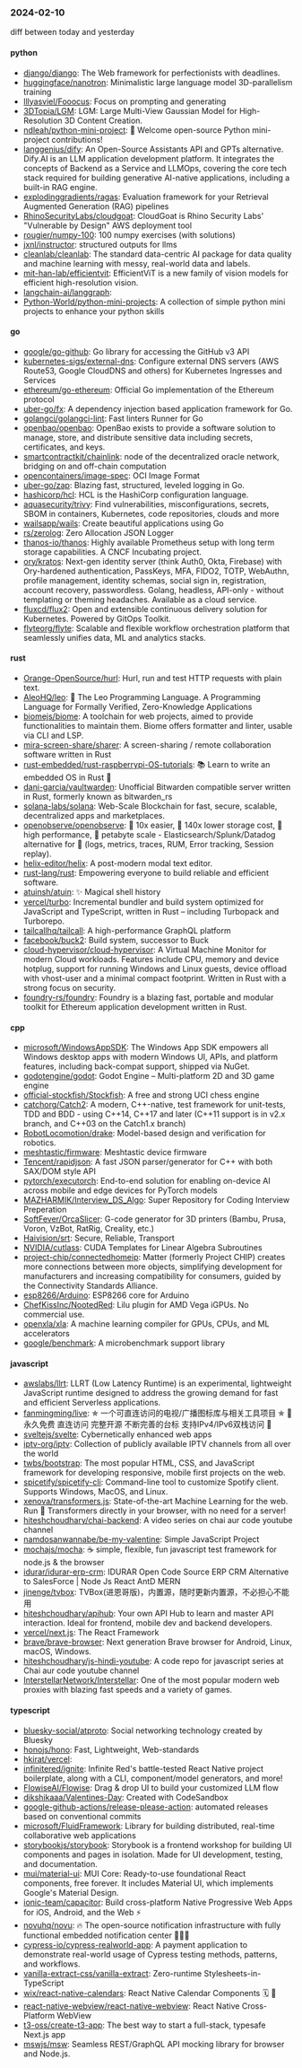### 2024-02-10
diff between today and yesterday

#### python
* [django/django](https://github.com/django/django): The Web framework for perfectionists with deadlines.
* [huggingface/nanotron](https://github.com/huggingface/nanotron): Minimalistic large language model 3D-parallelism training
* [lllyasviel/Fooocus](https://github.com/lllyasviel/Fooocus): Focus on prompting and generating
* [3DTopia/LGM](https://github.com/3DTopia/LGM): LGM: Large Multi-View Gaussian Model for High-Resolution 3D Content Creation.
* [ndleah/python-mini-project](https://github.com/ndleah/python-mini-project): 🙌 Welcome open-source Python mini-project contributions!
* [langgenius/dify](https://github.com/langgenius/dify): An Open-Source Assistants API and GPTs alternative. Dify.AI is an LLM application development platform. It integrates the concepts of Backend as a Service and LLMOps, covering the core tech stack required for building generative AI-native applications, including a built-in RAG engine.
* [explodinggradients/ragas](https://github.com/explodinggradients/ragas): Evaluation framework for your Retrieval Augmented Generation (RAG) pipelines
* [RhinoSecurityLabs/cloudgoat](https://github.com/RhinoSecurityLabs/cloudgoat): CloudGoat is Rhino Security Labs' "Vulnerable by Design" AWS deployment tool
* [rougier/numpy-100](https://github.com/rougier/numpy-100): 100 numpy exercises (with solutions)
* [jxnl/instructor](https://github.com/jxnl/instructor): structured outputs for llms
* [cleanlab/cleanlab](https://github.com/cleanlab/cleanlab): The standard data-centric AI package for data quality and machine learning with messy, real-world data and labels.
* [mit-han-lab/efficientvit](https://github.com/mit-han-lab/efficientvit): EfficientViT is a new family of vision models for efficient high-resolution vision.
* [langchain-ai/langgraph](https://github.com/langchain-ai/langgraph): 
* [Python-World/python-mini-projects](https://github.com/Python-World/python-mini-projects): A collection of simple python mini projects to enhance your python skills

#### go
* [google/go-github](https://github.com/google/go-github): Go library for accessing the GitHub v3 API
* [kubernetes-sigs/external-dns](https://github.com/kubernetes-sigs/external-dns): Configure external DNS servers (AWS Route53, Google CloudDNS and others) for Kubernetes Ingresses and Services
* [ethereum/go-ethereum](https://github.com/ethereum/go-ethereum): Official Go implementation of the Ethereum protocol
* [uber-go/fx](https://github.com/uber-go/fx): A dependency injection based application framework for Go.
* [golangci/golangci-lint](https://github.com/golangci/golangci-lint): Fast linters Runner for Go
* [openbao/openbao](https://github.com/openbao/openbao): OpenBao exists to provide a software solution to manage, store, and distribute sensitive data including secrets, certificates, and keys.
* [smartcontractkit/chainlink](https://github.com/smartcontractkit/chainlink): node of the decentralized oracle network, bridging on and off-chain computation
* [opencontainers/image-spec](https://github.com/opencontainers/image-spec): OCI Image Format
* [uber-go/zap](https://github.com/uber-go/zap): Blazing fast, structured, leveled logging in Go.
* [hashicorp/hcl](https://github.com/hashicorp/hcl): HCL is the HashiCorp configuration language.
* [aquasecurity/trivy](https://github.com/aquasecurity/trivy): Find vulnerabilities, misconfigurations, secrets, SBOM in containers, Kubernetes, code repositories, clouds and more
* [wailsapp/wails](https://github.com/wailsapp/wails): Create beautiful applications using Go
* [rs/zerolog](https://github.com/rs/zerolog): Zero Allocation JSON Logger
* [thanos-io/thanos](https://github.com/thanos-io/thanos): Highly available Prometheus setup with long term storage capabilities. A CNCF Incubating project.
* [ory/kratos](https://github.com/ory/kratos): Next-gen identity server (think Auth0, Okta, Firebase) with Ory-hardened authentication, PassKeys, MFA, FIDO2, TOTP, WebAuthn, profile management, identity schemas, social sign in, registration, account recovery, passwordless. Golang, headless, API-only - without templating or theming headaches. Available as a cloud service.
* [fluxcd/flux2](https://github.com/fluxcd/flux2): Open and extensible continuous delivery solution for Kubernetes. Powered by GitOps Toolkit.
* [flyteorg/flyte](https://github.com/flyteorg/flyte): Scalable and flexible workflow orchestration platform that seamlessly unifies data, ML and analytics stacks.

#### rust
* [Orange-OpenSource/hurl](https://github.com/Orange-OpenSource/hurl): Hurl, run and test HTTP requests with plain text.
* [AleoHQ/leo](https://github.com/AleoHQ/leo): 🦁 The Leo Programming Language. A Programming Language for Formally Verified, Zero-Knowledge Applications
* [biomejs/biome](https://github.com/biomejs/biome): A toolchain for web projects, aimed to provide functionalities to maintain them. Biome offers formatter and linter, usable via CLI and LSP.
* [mira-screen-share/sharer](https://github.com/mira-screen-share/sharer): A screen-sharing / remote collaboration software written in Rust
* [rust-embedded/rust-raspberrypi-OS-tutorials](https://github.com/rust-embedded/rust-raspberrypi-OS-tutorials): 📚 Learn to write an embedded OS in Rust 🦀
* [dani-garcia/vaultwarden](https://github.com/dani-garcia/vaultwarden): Unofficial Bitwarden compatible server written in Rust, formerly known as bitwarden_rs
* [solana-labs/solana](https://github.com/solana-labs/solana): Web-Scale Blockchain for fast, secure, scalable, decentralized apps and marketplaces.
* [openobserve/openobserve](https://github.com/openobserve/openobserve): 🚀 10x easier, 🚀 140x lower storage cost, 🚀 high performance, 🚀 petabyte scale - Elasticsearch/Splunk/Datadog alternative for 🚀 (logs, metrics, traces, RUM, Error tracking, Session replay).
* [helix-editor/helix](https://github.com/helix-editor/helix): A post-modern modal text editor.
* [rust-lang/rust](https://github.com/rust-lang/rust): Empowering everyone to build reliable and efficient software.
* [atuinsh/atuin](https://github.com/atuinsh/atuin): ✨ Magical shell history
* [vercel/turbo](https://github.com/vercel/turbo): Incremental bundler and build system optimized for JavaScript and TypeScript, written in Rust – including Turbopack and Turborepo.
* [tailcallhq/tailcall](https://github.com/tailcallhq/tailcall): A high-performance GraphQL platform
* [facebook/buck2](https://github.com/facebook/buck2): Build system, successor to Buck
* [cloud-hypervisor/cloud-hypervisor](https://github.com/cloud-hypervisor/cloud-hypervisor): A Virtual Machine Monitor for modern Cloud workloads. Features include CPU, memory and device hotplug, support for running Windows and Linux guests, device offload with vhost-user and a minimal compact footprint. Written in Rust with a strong focus on security.
* [foundry-rs/foundry](https://github.com/foundry-rs/foundry): Foundry is a blazing fast, portable and modular toolkit for Ethereum application development written in Rust.

#### cpp
* [microsoft/WindowsAppSDK](https://github.com/microsoft/WindowsAppSDK): The Windows App SDK empowers all Windows desktop apps with modern Windows UI, APIs, and platform features, including back-compat support, shipped via NuGet.
* [godotengine/godot](https://github.com/godotengine/godot): Godot Engine – Multi-platform 2D and 3D game engine
* [official-stockfish/Stockfish](https://github.com/official-stockfish/Stockfish): A free and strong UCI chess engine
* [catchorg/Catch2](https://github.com/catchorg/Catch2): A modern, C++-native, test framework for unit-tests, TDD and BDD - using C++14, C++17 and later (C++11 support is in v2.x branch, and C++03 on the Catch1.x branch)
* [RobotLocomotion/drake](https://github.com/RobotLocomotion/drake): Model-based design and verification for robotics.
* [meshtastic/firmware](https://github.com/meshtastic/firmware): Meshtastic device firmware
* [Tencent/rapidjson](https://github.com/Tencent/rapidjson): A fast JSON parser/generator for C++ with both SAX/DOM style API
* [pytorch/executorch](https://github.com/pytorch/executorch): End-to-end solution for enabling on-device AI across mobile and edge devices for PyTorch models
* [MAZHARMIK/Interview_DS_Algo](https://github.com/MAZHARMIK/Interview_DS_Algo): Super Repository for Coding Interview Preperation
* [SoftFever/OrcaSlicer](https://github.com/SoftFever/OrcaSlicer): G-code generator for 3D printers (Bambu, Prusa, Voron, VzBot, RatRig, Creality, etc.)
* [Haivision/srt](https://github.com/Haivision/srt): Secure, Reliable, Transport
* [NVIDIA/cutlass](https://github.com/NVIDIA/cutlass): CUDA Templates for Linear Algebra Subroutines
* [project-chip/connectedhomeip](https://github.com/project-chip/connectedhomeip): Matter (formerly Project CHIP) creates more connections between more objects, simplifying development for manufacturers and increasing compatibility for consumers, guided by the Connectivity Standards Alliance.
* [esp8266/Arduino](https://github.com/esp8266/Arduino): ESP8266 core for Arduino
* [ChefKissInc/NootedRed](https://github.com/ChefKissInc/NootedRed): Lilu plugin for AMD Vega iGPUs. No commercial use.
* [openxla/xla](https://github.com/openxla/xla): A machine learning compiler for GPUs, CPUs, and ML accelerators
* [google/benchmark](https://github.com/google/benchmark): A microbenchmark support library

#### javascript
* [awslabs/llrt](https://github.com/awslabs/llrt): LLRT (Low Latency Runtime) is an experimental, lightweight JavaScript runtime designed to address the growing demand for fast and efficient Serverless applications.
* [fanmingming/live](https://github.com/fanmingming/live): ✯ 一个可直连访问的电视/广播图标库与相关工具项目 ✯ 🔕 永久免费 直连访问 完整开源 不断完善的台标 支持IPv4/IPv6双栈访问 🔕
* [sveltejs/svelte](https://github.com/sveltejs/svelte): Cybernetically enhanced web apps
* [iptv-org/iptv](https://github.com/iptv-org/iptv): Collection of publicly available IPTV channels from all over the world
* [twbs/bootstrap](https://github.com/twbs/bootstrap): The most popular HTML, CSS, and JavaScript framework for developing responsive, mobile first projects on the web.
* [spicetify/spicetify-cli](https://github.com/spicetify/spicetify-cli): Command-line tool to customize Spotify client. Supports Windows, MacOS, and Linux.
* [xenova/transformers.js](https://github.com/xenova/transformers.js): State-of-the-art Machine Learning for the web. Run 🤗 Transformers directly in your browser, with no need for a server!
* [hiteshchoudhary/chai-backend](https://github.com/hiteshchoudhary/chai-backend): A video series on chai aur code youtube channel
* [namdosanwannabe/be-my-valentine](https://github.com/namdosanwannabe/be-my-valentine): Simple JavaScript Project
* [mochajs/mocha](https://github.com/mochajs/mocha): ☕️ simple, flexible, fun javascript test framework for node.js & the browser
* [idurar/idurar-erp-crm](https://github.com/idurar/idurar-erp-crm): IDURAR Open Code Source ERP CRM Alternative to SalesForce | Node Js React AntD MERN
* [jinenge/tvbox](https://github.com/jinenge/tvbox): TVBox(进恩哥版)，内置源，随时更新内置源，不必担心不能用
* [hiteshchoudhary/apihub](https://github.com/hiteshchoudhary/apihub): Your own API Hub to learn and master API interaction. Ideal for frontend, mobile dev and backend developers.
* [vercel/next.js](https://github.com/vercel/next.js): The React Framework
* [brave/brave-browser](https://github.com/brave/brave-browser): Next generation Brave browser for Android, Linux, macOS, Windows.
* [hiteshchoudhary/js-hindi-youtube](https://github.com/hiteshchoudhary/js-hindi-youtube): A code repo for javascript series at Chai aur code youtube channel
* [InterstellarNetwork/Interstellar](https://github.com/InterstellarNetwork/Interstellar): One of the most popular modern web proxies with blazing fast speeds and a variety of games.

#### typescript
* [bluesky-social/atproto](https://github.com/bluesky-social/atproto): Social networking technology created by Bluesky
* [honojs/hono](https://github.com/honojs/hono): Fast, Lightweight, Web-standards
* [hkirat/vercel](https://github.com/hkirat/vercel): 
* [infinitered/ignite](https://github.com/infinitered/ignite): Infinite Red's battle-tested React Native project boilerplate, along with a CLI, component/model generators, and more!
* [FlowiseAI/Flowise](https://github.com/FlowiseAI/Flowise): Drag & drop UI to build your customized LLM flow
* [dikshikaaa/Valentines-Day](https://github.com/dikshikaaa/Valentines-Day): Created with CodeSandbox
* [google-github-actions/release-please-action](https://github.com/google-github-actions/release-please-action): automated releases based on conventional commits
* [microsoft/FluidFramework](https://github.com/microsoft/FluidFramework): Library for building distributed, real-time collaborative web applications
* [storybookjs/storybook](https://github.com/storybookjs/storybook): Storybook is a frontend workshop for building UI components and pages in isolation. Made for UI development, testing, and documentation.
* [mui/material-ui](https://github.com/mui/material-ui): MUI Core: Ready-to-use foundational React components, free forever. It includes Material UI, which implements Google's Material Design.
* [ionic-team/capacitor](https://github.com/ionic-team/capacitor): Build cross-platform Native Progressive Web Apps for iOS, Android, and the Web ⚡️
* [novuhq/novu](https://github.com/novuhq/novu): 🔥 The open-source notification infrastructure with fully functional embedded notification center 🚀🚀🚀
* [cypress-io/cypress-realworld-app](https://github.com/cypress-io/cypress-realworld-app): A payment application to demonstrate real-world usage of Cypress testing methods, patterns, and workflows.
* [vanilla-extract-css/vanilla-extract](https://github.com/vanilla-extract-css/vanilla-extract): Zero-runtime Stylesheets-in-TypeScript
* [wix/react-native-calendars](https://github.com/wix/react-native-calendars): React Native Calendar Components 🗓️ 📆
* [react-native-webview/react-native-webview](https://github.com/react-native-webview/react-native-webview): React Native Cross-Platform WebView
* [t3-oss/create-t3-app](https://github.com/t3-oss/create-t3-app): The best way to start a full-stack, typesafe Next.js app
* [mswjs/msw](https://github.com/mswjs/msw): Seamless REST/GraphQL API mocking library for browser and Node.js.
